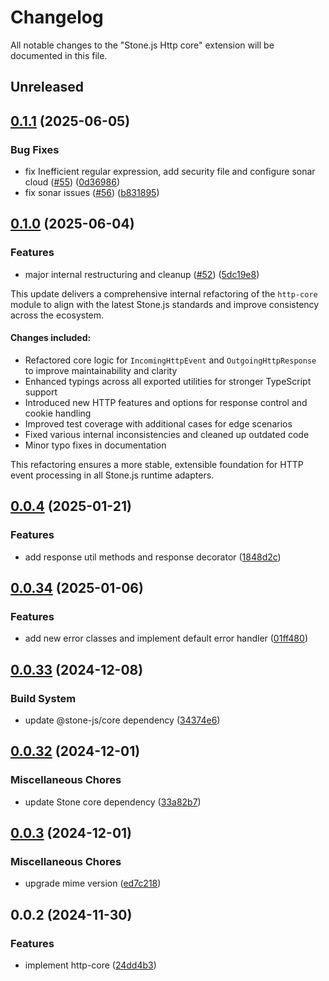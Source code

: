# Changelog

All notable changes to the "Stone.js Http core" extension will be documented in this file.

## Unreleased


## [0.1.1](https://github.com/stonemjs/http-core/compare/v0.1.0...v0.1.1) (2025-06-05)


### Bug Fixes

* fix Inefficient regular expression, add security file and configure sonar cloud ([#55](https://github.com/stonemjs/http-core/issues/55)) ([0d36986](https://github.com/stonemjs/http-core/commit/0d369869add0f1630e9b5b2cd1421e57ee8d3865))
* fix sonar issues ([#56](https://github.com/stonemjs/http-core/issues/56)) ([b831895](https://github.com/stonemjs/http-core/commit/b831895497ad78853c6297d03ab0449b614ea055))

## [0.1.0](https://github.com/stonemjs/http-core/compare/v0.0.4...v0.1.0) (2025-06-04)


### Features

* major internal restructuring and cleanup ([#52](https://github.com/stonemjs/http-core/issues/52)) ([5dc19e8](https://github.com/stonemjs/http-core/commit/5dc19e88b97a10a08254fe79d8071a9023d59ff6))

This update delivers a comprehensive internal refactoring of the `http-core` module to align with the latest Stone.js standards and improve consistency across the ecosystem.

#### Changes included:

* Refactored core logic for `IncomingHttpEvent` and `OutgoingHttpResponse` to improve maintainability and clarity
* Enhanced typings across all exported utilities for stronger TypeScript support
* Introduced new HTTP features and options for response control and cookie handling
* Improved test coverage with additional cases for edge scenarios
* Fixed various internal inconsistencies and cleaned up outdated code
* Minor typo fixes in documentation

This refactoring ensures a more stable, extensible foundation for HTTP event processing in all Stone.js runtime adapters.

## [0.0.4](https://github.com/stonemjs/http-core/compare/v0.0.34...v0.0.4) (2025-01-21)


### Features

* add response util methods and response decorator ([1848d2c](https://github.com/stonemjs/http-core/commit/1848d2cc8e9419d9e370ae707c528a45d3c2ac5a))

## [0.0.34](https://github.com/stonemjs/http-core/compare/v0.0.33...v0.0.34) (2025-01-06)


### Features

* add new error classes and implement default error handler ([01ff480](https://github.com/stonemjs/http-core/commit/01ff4806cd9165b6846329e5f909f61f5c067d6a))

## [0.0.33](https://github.com/stonemjs/http-core/compare/v0.0.32...v0.0.33) (2024-12-08)


### Build System

* update @stone-js/core dependency ([34374e6](https://github.com/stonemjs/http-core/commit/34374e6c4f2f644afedac48ffd94e75996e1eca3))

## [0.0.32](https://github.com/stonemjs/http-core/compare/v0.0.3...v0.0.32) (2024-12-01)


### Miscellaneous Chores

* update Stone core dependency ([33a82b7](https://github.com/stonemjs/http-core/commit/33a82b77e98ade423889148c13f25ccd40b75c8a))

## [0.0.3](https://github.com/stonemjs/http-core/compare/v0.0.2...v0.0.3) (2024-12-01)


### Miscellaneous Chores

* upgrade mime version ([ed7c218](https://github.com/stonemjs/http-core/commit/ed7c2187bd85b6877da7cd9f8c94448716446e07))

## 0.0.2 (2024-11-30)


### Features

* implement http-core ([24dd4b3](https://github.com/stonemjs/http-core/commit/24dd4b3f1e59fc19fb65fa5316121fe4b68e4f41))
